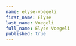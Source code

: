 ```yaml
---
name: elyse-voegeli
first_name: Elyse
last_name: Voegeli
full_name: Elyse Voegeli
published: true
---
```


